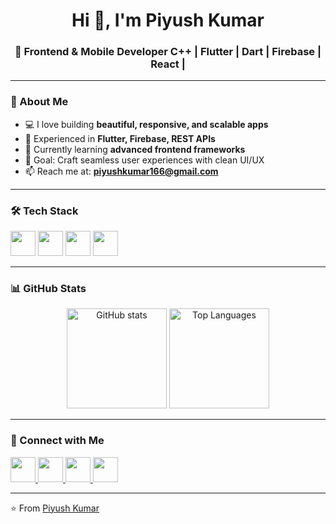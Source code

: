 <h1 align="center">Hi 👋, I'm Piyush Kumar</h1>
<h3 align="center">🚀 Frontend & Mobile Developer  C++ | Flutter | Dart | Firebase | React |</h3>

---

### 🌟 About Me  
- 💻 I love building **beautiful, responsive, and scalable apps**  
- 🚀 Experienced in **Flutter, Firebase, REST APIs**  
- 🌱 Currently learning **advanced frontend frameworks**  
- 🎯 Goal: Craft seamless user experiences with clean UI/UX  
- 📫 Reach me at: **[piyushkumar166@gmail.com](mailto:piyushkumar166@gmail.com)**  

---

### 🛠️ Tech Stack  
<p align="left">
  <!-- Languages -->
  <img src="https://skillicons.dev/icons?i=cpp,dart,js,html,css" height="40"/>
  <!-- Frameworks -->
  <img src="https://skillicons.dev/icons?i=flutter,react,tailwind" height="40"/>
  <!-- Backend/DB -->
  <img src="https://skillicons.dev/icons?i=firebase,mysql" height="40"/>
  <!-- Tools -->
  <img src="https://skillicons.dev/icons?i=git,github,vscode,androidstudio,postman" height="40"/>
</p>

---

### 📊 GitHub Stats  
<p align="center">
  <img src="https://github-readme-stats.vercel.app/api?username=pyush117&show_icons=true&theme=tokyonight" alt="GitHub stats" height="160"/>
  <img src="https://github-readme-stats.vercel.app/api/top-langs/?username=pyush117&layout=compact&theme=tokyonight" alt="Top Languages" height="160"/>
</p>

---

### 🔗 Connect with Me  
<p align="left">
  <a href="https://www.linkedin.com/in/piyush-kumar-552982207/" target="_blank">
    <img src="https://skillicons.dev/icons?i=linkedin" height="40"/>
  </a>
  <a href="mailto:piyushkumar166@gmail.com">
    <img src="https://skillicons.dev/icons?i=gmail" height="40"/>
  </a>
  <a href="https://www.instagram.com/pyush_kumar_186" target="_blank">
    <img src="https://img.shields.io/badge/Instagram-E4405F?style=for-the-badge&logo=instagram&logoColor=white" height="40"/>
  </a>
  <a href="https://leetcode.com/u/piyush_0017/" target="_blank">
    <img src="https://img.shields.io/badge/LeetCode-FFA116?style=for-the-badge&logo=leetcode&logoColor=white" height="40"/>
  </a>
</p>

---

⭐️ From [Piyush Kumar](https://github.com/pyush117)
